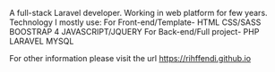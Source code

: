A full-stack Laravel developer. Working in web platform for few years. 
Technology I mostly use:
For Front-end/Template-
  HTML
  CSS/SASS
  BOOSTRAP 4
  JAVASCRIPT/JQUERY
For Back-end/Full project-
  PHP
  LARAVEL
  MYSQL

For other information please visit the url https://rihffendi.github.io
